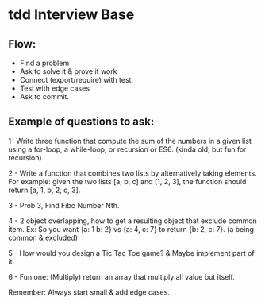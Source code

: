 # tdd Interview Base

## Flow:
- Find a problem
- Ask to solve it & prove it work
- Connect (export/require) with test.
- Test with edge cases
- Ask to commit.

## Example of questions to ask:
1- Write three function that compute the sum of the numbers in a given list using a for-loop, a while-loop, or recursion or ES6. (kinda old, but fun for recursion)

2 - Write a function that combines two lists by alternatively taking elements.
For example: given the two lists [a, b, c] and [1, 2, 3], the function should return [a, 1, b, 2, c, 3].

3 - Prob 3, Find Fibo Number Nth.

4 - 2 object overlapping, how to get a resulting object that exclude common item.
Ex: So you want {a: 1 b: 2} vs {a: 4, c: 7} to return {b: 2, c: 7}. (a being common & excluded)

5 - How would you design a Tic Tac Toe game? & Maybe implement part of it.

6 - Fun one: (Multiply) return an array that multiply all value but itself.

Remember: Always start small & add edge cases.
